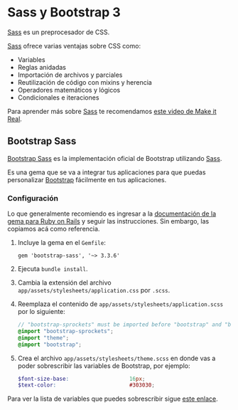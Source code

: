 # Sass y Bootstrap 3

[Sass](http://sass-lang.com/) es un preprocesador de CSS.

[Sass](http://sass-lang.com/) ofrece varias ventajas sobre CSS como:

* Variables
* Reglas anidadas
* Importación de archivos y parciales
* Reutilización de código con mixins y herencia
* Operadores matemáticos y lógicos
* Condicionales e iteraciones

Para aprender más sobre [Sass](http://sass-lang.com/) te recomendamos [este video de Make it Real](https://youtu.be/OaX0Jg88t8s).

## Bootstrap Sass

[Bootstrap Sass](https://github.com/twbs/bootstrap-sass) es la implementación oficial de Bootstrap utilizando [Sass](http://sass-lang.com/).

Es una gema que se va a integrar tus aplicaciones para que puedas personalizar [Bootstrap](http://getbootstrap.com/) fácilmente en tus aplicaciones.

### Configuración

Lo que generalmente recomiendo es ingresar a la [documentación de la gema para Ruby on Rails](https://github.com/twbs/bootstrap-sass#a-ruby-on-rails) y seguir las instrucciones. Sin embargo, las copiamos acá como referencia.

1. Incluye la gema en el `Gemfile`:

    ```
    gem 'bootstrap-sass', '~> 3.3.6'
    ```

2. Ejecuta `bundle install`.

3. Cambia la extensión del archivo `app/assets/stylesheets/application.css` por `.scss`.

4. Reemplaza el contenido de `app/assets/stylesheets/application.scss` por lo siguiente:

    ```scss
    // "bootstrap-sprockets" must be imported before "bootstrap" and "bootstrap/variables"
    @import "bootstrap-sprockets";
    @import "theme";
    @import "bootstrap";
    ```

5. Crea el archivo `app/assets/stylesheets/theme.scss` en donde vas a poder sobrescribir las variables de Bootstrap, por ejemplo:

    ```scss
    $font-size-base:                   16px;
    $text-color:                       #303030;
    ````

Para ver la lista de variables que puedes sobrescribir sigue [este enlace](https://github.com/twbs/bootstrap-sass/blob/master/assets/stylesheets/bootstrap/_variables.scss).
